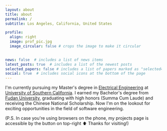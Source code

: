 ```yaml
---
layout: about
title: about
permalink: /
subtitle: Los Angeles, California, United States

profile:
  align: right
  image: prof_pic.jpg
  image_circular: false # crops the image to make it circular
  

news: false  # includes a list of news items
latest_posts: true  # includes a list of the newest posts
selected_papers: false # includes a list of papers marked as "selected={true}"
social: true  # includes social icons at the bottom of the page
---
```

I'm currently pursuing my Master's degree in [Electrical Engineering](https://viterbigradadmission.usc.edu/programs/masters/msprograms/electrical-computer-engineering/ms-electrical-engineering/) 
at [University of Southern California](https://www.usc.edu).
I earned my Bachelor's degree from [Fudan University](https://www.fudan.edu.cn/en/), graduating with high honors (Summa Cum Laude) and receiving the Chinese National Scholarship.
Now I'm on the lookout for exciting opportunities in the field of software engineering.

(P.S. In case you're using browsers on the phone, my projects page is accessible by the button on top-right ⬆️ Thanks for visiting!)

[//]: # (I'm deeply passionate about Cloud Computing, covering software, network, and hardware.)

[//]: # (Moreover, I've accumulated valuable experience in web development.)

[//]: # (Please feel free to take a look at my projects, labs, blogs and intern experience.)
  
